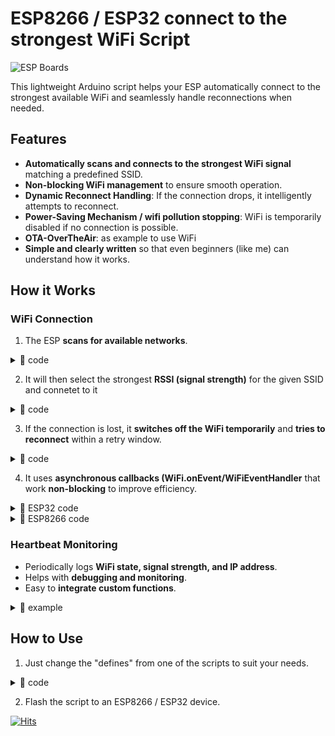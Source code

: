 # ESP8266 / ESP32 connect to the strongest WiFi  Script
![ESP Boards](https://img.shields.io/badge/Supports-ESP32%20%7C%20ESP8266-green) 


This lightweight Arduino script helps your ESP automatically connect to the strongest available WiFi and seamlessly handle reconnections when needed.

## Features

- **Automatically scans and connects to the strongest WiFi signal** matching a predefined SSID.
- **Non-blocking WiFi management** to ensure smooth operation.
- **Dynamic Reconnect Handling**: If the connection drops, it intelligently attempts to reconnect.
- **Power-Saving Mechanism / wifi pollution stopping**: WiFi is temporarily disabled if no connection is possible.
- **OTA-OverTheAir**: as example to use WiFi
- **Simple and clearly written** so that even beginners (like me) can understand how it works.

## How it Works

### WiFi Connection

1. The ESP **scans for available networks**.
<details>
<summary>📝 code</summary>
   
```
void scanWiFiNetwork() {
  Serial.println(F(""));
  Serial.printf("Start scanning for SSID %s\n", WIFI_SSID);
  WiFi.scanNetworks(true);  // WiFi.scanNetworks will return the number of networks found
}
```

</details>

   
2. It will then select the strongest **RSSI (signal strength)** for the given SSID and connetet to it
<details>
<summary>📝 code</summary>
   
```
void connectToStrongestWiFi() {
  int i_strongest = -1;
  int32_t rssi_strongest = -100;
  int16_t WiFiScanResult = WiFi.scanComplete();
  Serial.println(F(""));
  if (WiFiScanResult < 0) {
    Serial.println(F("No networks found!"));
  } else {
    Serial.printf("%d networks found:\n", WiFiScanResult);
    for (int i = 0; i < WiFiScanResult; ++i) {
      Serial.printf("%d: BSSID: %s  %2ddBm, %3d%%  %9s  %s\n",
                    i,
                    WiFi.BSSIDstr(i).c_str(),
                    WiFi.RSSI(i),
                    constrain(2 * (WiFi.RSSI(i) + 100), 0, 100),
                    (WiFi.encryptionType(i) == WIFI_AUTH_OPEN) ? "open" : "encrypted",
                    WiFi.SSID(i).c_str());
      if (strcmp(WIFI_SSID, WiFi.SSID(i).c_str()) == 0 && (WiFi.RSSI(i)) > rssi_strongest) {
        rssi_strongest = WiFi.RSSI(i);
        i_strongest = i;
      }
    }
  }

  if (i_strongest > -1) {
    Serial.printf("Connecting to strongest WiFi signal at No. %d. \n", i_strongest);
    WiFi.begin(WIFI_SSID, WIFI_PASSWORD, 0, WiFi.BSSID(i_strongest));
  } else {
    Serial.printf("No network with SSID %s found!\n", WIFI_SSID);
  }
}
```

</details>

3. If the connection is lost, it **switches off the WiFi temporarily** and **tries to reconnect** within a retry window.
<details>
<summary>📝 code</summary>
   
```
void handelWiFi() {
  if (WiFiconnected && WiFi.localIP() == IPAddress(0, 0, 0, 0)) {
    WiFiconnected = false;
    Serial.println(F("............................WiFi Disconnected"));
  }


  if (!WiFiconnected && !WiFiOff && WiFiconnecting_count == 0) {
    Serial.println(F("Switching WiFi Off, no WiFi available"));
    WiFi.disconnect(true);
    WiFi.mode(WIFI_OFF);
    delay(1);
    WiFiOff = true;
    WiFiOff_count = WIFIOFF_COUNT_VALUE;
  }

  if (WiFiOff) {
    --WiFiOff_count;
  }

  if (WiFiOff && WiFiOff_count == 0) {
    Serial.println(F("Try to reconnect"));
    WiFi.mode(WIFI_STA);
    scanWiFiNetwork();
    WiFiOff = false;
    WiFiconnecting_count = WIFICONNECTING_COUNT_VALUE;
  }

  if (WiFiscandone) {  // WiFiscandone kommt über WiFiEvent
    connectToStrongestWiFi();
    WiFi.scanDelete();
    WiFiscandone = false;
  }

  if (!WiFiconnected && WiFiconnecting_count > 0) {
    --WiFiconnecting_count;
  }
}
```

</details>

4.  It uses **asynchronous callbacks (WiFi.onEvent/WiFiEventHandler** that work **non-blocking** to improve efficiency.
<details>
<summary>📝 ESP32 code</summary>

```
WiFi.onEvent(onWifiConnect, WiFiEvent_t::ARDUINO_EVENT_WIFI_STA_GOT_IP);
// WiFi.onEvent(onWifiDisconnect, WiFiEvent_t::ARDUINO_EVENT_WIFI_STA_DISCONNECTED); /does not work propper with ESP32
WiFi.onEvent(onWifiScandone, WiFiEvent_t::ARDUINO_EVENT_WIFI_SCAN_DONE);
```

</details>

<details>
<summary>📝 ESP8266 code</summary>

```
WiFiEventHandler wifiConnectHandler;
WiFiEventHandler wifiDisconnectHandler;
.
.
.
wifiConnectHandler = WiFi.onStationModeGotIP(onWifiConnect);
wifiDisconnectHandler = WiFi.onStationModeDisconnected(onWifiDisconnect);
.
.
.
void onWifiConnect(const WiFiEventStationModeGotIP& event) {
  }

void onWifiDisconnect(const WiFiEventStationModeDisconnected& event) {
 }

```

</details>
 



   
### Heartbeat Monitoring

- Periodically logs **WiFi state, signal strength, and IP address**.
- Helps with **debugging and monitoring**.
- Easy to **integrate custom functions**.
<details>
<summary>📝 example</summary>

```
Start scanning for SSID Test
Scanning WiFi......
15 networks found:
0: BSSID: 00:11:6B:74:94:61  -77dBm,  46%  encrypted  Test
1: BSSID: 80:1F:02:AE:43:D8  -93dBm,  14%  encrypted  Test
2: BSSID: 80:1F:02:AE:41:48  -78dBm,  44%  encrypted  Test
3: BSSID: 80:1F:02:36:31:98  -80dBm,  40%  encrypted  Test
4: BSSID: 9C:A2:F4:63:65:60  -45dBm, 100%  encrypted  PG-WLAN
5: BSSID: 06:0B:BD:5A:DB:5D  -17dBm, 100%  encrypted  Test
6: BSSID: 00:11:6B:74:94:2B  -91dBm,  18%  encrypted  Test
7: BSSID: 80:1F:02:36:3A:98  -63dBm,  74%  encrypted  Test
8: BSSID: 00:11:6B:74:94:79  -82dBm,  36%  encrypted  der-hotspot
9: BSSID: 80:1F:02:36:31:C8  -71dBm,  58%  encrypted  Test
10: BSSID: 32:E5:EE:AD:C4:E4  -88dBm,  24%  encrypted  AndroidAP
11: BSSID: 80:1F:02:36:39:E0  -86dBm,  28%  encrypted  Test
12: BSSID: 80:1F:02:AE:41:30  -80dBm,  40%  encrypted  Test
13: BSSID: 80:1F:02:AE:43:F0  -81dBm,  38%  encrypted  Test
14: BSSID: 00:11:6B:74:94:55  -80dBm,  40%  encrypted  Test
Connecting to strongest WiFi signal at No. 5. 
Connecting WiFi....................................WiFi Connected
.192.168.206.105
WiFiconnected: 1 
WiFi-OFF: 0 
WiFi-OFF_count: 0 
WiFi-Connecting_count: 0 
Local IP:  192.168.206.105 
WiFi-RSSI:  -22 
Measurement_count: 59 
___________________________
WiFiconnected: 1 
WiFi-OFF: 0 
WiFi-OFF_count: 0 
WiFi-Connecting_count: 0 
Local IP:  192.168.206.105 
WiFi-RSSI:  -24 
Measurement_count: 58 
___________________________
WiFiconnected: 1 
WiFi-OFF: 0 
WiFi-OFF_count: 0 
WiFi-Connecting_count: 0 
Local IP:  192.168.206.105 
WiFi-RSSI:  -23 
Measurement_count: 57 
___________________________
```
</details>


## How to Use

1. Just change the "defines" from one of the scripts to suit your needs.
<details>
<summary>📝 code</summary>
   
```
//=======Defines

#define WIFI_SSID "Test"
#define WIFI_PASSWORD "Password1"
#define WIFIOFF_COUNT_VALUE 90         // Counter for how long WiFi remains off before attempting a reconnection
#define WIFICONNECTING_COUNT_VALUE 10  // Counter for how long WiFi should attempt to connect before being disabled again
#define OTAHOSTNAME "ESP32-WiFi"
#define WiFiHOSTNAME "Test-ESP32"

#define MEASUREMENT_COUNT_VALUE 60    // Multiplier for Heartbeat
#define HEARTBEATINTERVAL_VALUE 1000  // Milliseconds for a Heartbeat
```

</details>

2. Flash the script to an ESP8266 / ESP32 device.

[![Hits](https://hits.seeyoufarm.com/api/count/incr/badge.svg?url=https%3A%2F%2Fgithub.com%2Fpeff74%2FESP_connect_to_strongest_WiFi%2F&count_bg=%2379C83D&title_bg=%23555555&icon=&icon_color=%23E7E7E7&title=hits&edge_flat=false)](https://hits.seeyoufarm.com)

